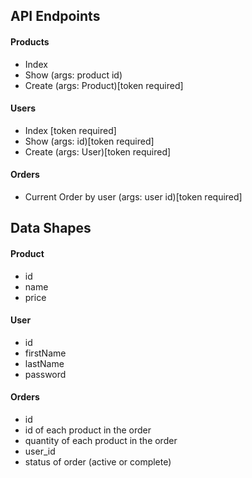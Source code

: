 ## API Endpoints

#### Products
- Index 
- Show (args: product id)
- Create (args: Product)[token required]

#### Users
- Index [token required]
- Show (args: id)[token required]
- Create (args: User)[token required]

#### Orders
- Current Order by user (args: user id)[token required]

## Data Shapes
#### Product
-  id
- name
- price

#### User
- id
- firstName
- lastName
- password

#### Orders
- id
- id of each product in the order
- quantity of each product in the order
- user_id
- status of order (active or complete)
